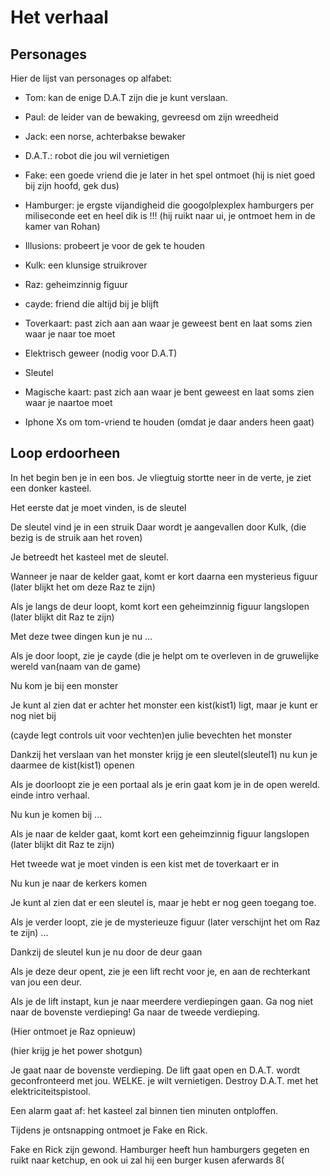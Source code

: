 # Het verhaal

## Personages
Hier de lijst van personages op alfabet:

* Tom: kan de enige D.A.T zijn die je kunt verslaan.
 * Paul: de leider van de bewaking, gevreesd om zijn wreedheid
 * Jack: een norse, achterbakse bewaker
 * D.A.T.: robot die jou wil vernietigen
 * Fake: een goede vriend die je later in het spel 
   ontmoet (hij is niet goed bij zijn hoofd, gek dus)
 * Hamburger: je ergste vijandigheid die googolplexplex hamburgers per miliseconde eet 
   en heel dik is !!! (hij ruikt naar ui, je ontmoet hem in de kamer van Rohan)
 * Illusions: probeert je voor de gek te houden
 * Kulk: een klunsige struikrover
 * Raz: geheimzinnig figuur
 * cayde: friend die altijd bij je blijft 


* Toverkaart: past zich aan aan waar je geweest bent en laat soms zien waar je naar toe moet
* Elektrisch geweer (nodig voor D.A.T)
* Sleutel
* Magische kaart: past zich aan waar je bent geweest en laat soms zien waar je naartoe moet
* Iphone Xs om tom-vriend te houden (omdat je daar anders heen gaat)
## Loop erdoorheen


In het begin ben je in een bos.
Je vliegtuig stortte neer in de verte, je ziet een donker kasteel.


Het eerste dat je moet vinden, is de sleutel

De sleutel vind je in een struik
Daar wordt je aangevallen door Kulk, (die bezig is de struik aan het roven)


Je betreedt het kasteel met de sleutel.


Wanneer je naar de kelder gaat, komt er kort daarna een mysterieus figuur (later blijkt het
om deze Raz te zijn)

Als je langs de deur loopt, komt kort een geheimzinnig figuur langslopen (later blijkt
dit Raz te zijn)


Met deze twee dingen kun je nu ...

Als je door loopt, zie je cayde (die je helpt om te overleven in de gruwelijke wereld van(naam van de game)


Nu kom je bij een monster

Je kunt al zien dat er achter het monster een kist(kist1) ligt, maar je kunt er nog niet bij

(cayde legt controls uit voor vechten)en julie bevechten het monster

Dankzij het verslaan van het monster krijg je een sleutel(sleutel1) nu kun je daarmee de kist(kist1) openen

Als je doorloopt zie je een portaal als je erin gaat kom je in de open wereld. einde intro verhaal. 

Nu kun je komen bij ...

Als je naar de kelder gaat, komt kort een geheimzinnig figuur langslopen (later blijkt
dit Raz te zijn)

Het tweede wat je moet vinden is een kist met de toverkaart er in

Nu kun je naar de kerkers komen

Je kunt al zien dat er een sleutel is, maar je hebt er nog geen toegang toe.

Als je verder loopt, zie je de mysterieuze figuur (later verschijnt het
om Raz te zijn) ...

Dankzij de sleutel kun je nu door de deur gaan

Als je deze deur opent, zie je een lift recht voor je,
en aan de rechterkant van jou een deur.

Als je de lift instapt, kun je naar meerdere verdiepingen gaan.
Ga nog niet naar de bovenste verdieping!
Ga naar de tweede verdieping.

(Hier ontmoet je Raz opnieuw)

(hier krijg je het power shotgun)

Je gaat naar de bovenste verdieping.
De lift gaat open en D.A.T. wordt geconfronteerd met jou.
WELKE. je wilt vernietigen.
Destroy D.A.T. met het elektriciteitspistool.

Een alarm gaat af: het kasteel zal binnen tien minuten ontploffen.

Tijdens je ontsnapping ontmoet je Fake en Rick.

Fake en Rick zijn gewond.
Hamburger heeft hun hamburgers gegeten en ruikt naar ketchup, en ook ui zal hij een burger kusen aferwards 8(
